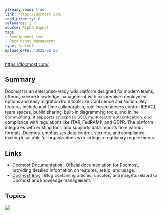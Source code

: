 ```yaml
---
already_read: true
link: https://docmost.com/
read_priority: 0
relevance: 2
source: Alpha Signal
tags:
- Development_tool
- Data_teams_management
type: Content
upload_date: '2025-02-25'
---
```


https://docmost.com/
## Summary

Docmost is an enterprise-ready wiki platform designed for modern teams, offering secure knowledge management with on-premises deployment options and easy migration from tools like Confluence and Notion. Key features include real-time collaboration, role-based access control (RBAC), team spaces, public sharing, built-in diagramming tools, and inline commenting. It supports enterprise SSO, multi-factor authentication, and compliance with regulations like ITAR, FedRAMP, and GDPR. The platform integrates with existing tools and supports data imports from various formats. Docmost emphasizes data control, security, and compliance, making it suitable for organizations with stringent regulatory requirements.
## Links

- [Docmost Documentation](https://docmost.com/docs) : Official documentation for Docmost, providing detailed information on features, setup, and usage.
- [Docmost Blog](https://docmost.com/blog) : Blog containing articles, updates, and insights related to Docmost and knowledge management.

## Topics

![](topics/Platform/Docmost)